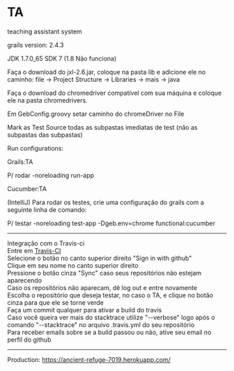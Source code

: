 # TA
teaching assistant system

grails version: 2.4.3

JDK 1.7.0_65 SDK 7 (1.8 Não funciona)

Faça o download do jxl-2.6.jar, coloque na pasta lib e adicione ele no caminho: file -> Project Structure -> Libraries -> mais -> java

Faça o download do chromedriver compatível com sua máquina e coloque ele na pasta chromedrivers.

Em GebConfig.groovy setar caminho do chromeDriver no File

Mark as Test Source todas as subpastas imediatas de test (não as subpastas das subpastas) 

Run configurations:

Grails:TA

P/ rodar  -noreloading run-app

Cucumber:TA

(IntelliJ) Para rodar os testes, crie uma configuração do grails com a seguinte linha de comando: 

P/ testar -noreloading test-app -Dgeb.env=chrome functional:cucumber

-------------------------------------------------------------------------------------------------------------------

Integração com o Travis-ci <br />
Entre em [Travis-CI](https://travis-ci.org/) <br />
Selecione o botão no canto superior direito "Sign in with github" <br />
Clique em seu nome no canto superior direito <br />
Pressione o botão cinza "Sync" caso seus repositórios não estejam aparecendo <br />
Caso os repositórios não aparecam, dê log out e entre novamente <br />
Escolha o repositório que deseja testar, no caso o TA, e clique no botão cinza para que ele se torne verde <br />
Faça um commit qualquer para ativar a build do travis <br />
Caso você queira ver mais do stacktrace utilize "--verbose" logo após o comando "--stacktrace" no arquivo .travis.yml do seu repositório <br />
Para receber emails sobre se a build passou ou não, ative seu email no perfil do github <br />

-------------------------------------------------------------------------------------------------------------------


Production:
https://ancient-refuge-7019.herokuapp.com/
